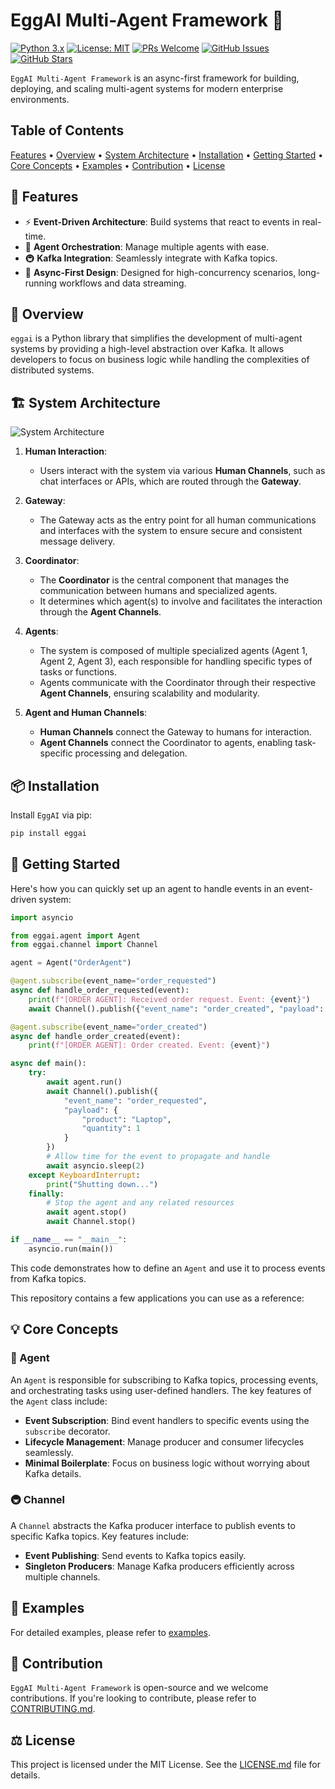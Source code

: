 # EggAI Multi-Agent Framework 🤖

[![Python 3.x](https://img.shields.io/badge/python-3.x-blue?style=for-the-badge&logo=python&logoColor=white)](https://www.python.org/downloads/)
[![License: MIT](https://img.shields.io/badge/License-MIT-green?style=for-the-badge&logo=opensourceinitiative&logoColor=white)](https://opensource.org/licenses/MIT)
[![PRs Welcome](https://img.shields.io/badge/PRs-welcome-brightgreen?style=for-the-badge&logo=github&logoColor=white)](https://github.com/eggai-tech/eggai/pulls)
[![GitHub Issues](https://img.shields.io/github/issues/eggai-tech/eggai?style=for-the-badge&logo=github&logoColor=white)](https://github.com/eggai-tech/eggai/issues)
[![GitHub Stars](https://img.shields.io/github/stars/eggai-tech/eggai?style=for-the-badge&logo=github&logoColor=white)](https://github.com/eggai-tech/eggai/stargazers)

`EggAI Multi-Agent Framework` is an async-first framework for building, deploying, and scaling multi-agent systems for modern enterprise environments.

## Table of Contents

[Features](#-features) •
[Overview](#-overview) •
[System Architecture](#-system-architecture) •
[Installation](#-installation) •
[Getting Started](#-getting-started) •
[Core Concepts](#-core-concepts) •
[Examples](#-examples) •
[Contribution](#-contribution) •
[License](#-license)

## 🌟 Features

- ⚡ **Event-Driven Architecture**: Build systems that react to events in real-time.
- 🤖 **Agent Orchestration**: Manage multiple agents with ease.
- 🚇 **Kafka Integration**: Seamlessly integrate with Kafka topics.
- 🚀 **Async-First Design**: Designed for high-concurrency scenarios, long-running workflows and data streaming.

## 📖 Overview

`eggai` is a Python library that simplifies the development of multi-agent systems by providing a high-level abstraction over Kafka. It allows developers to focus on business logic while handling the complexities of distributed systems.

## 🏗️ System Architecture

![System Architecture](./docs/assets/system-architecture.svg)

1. **Human Interaction**:

   - Users interact with the system via various **Human Channels**, such as chat interfaces or APIs, which are routed through the **Gateway**.

2. **Gateway**:

   - The Gateway acts as the entry point for all human communications and interfaces with the system to ensure secure and consistent message delivery.

3. **Coordinator**:

   - The **Coordinator** is the central component that manages the communication between humans and specialized agents.
   - It determines which agent(s) to involve and facilitates the interaction through the **Agent Channels**.

4. **Agents**:

   - The system is composed of multiple specialized agents (Agent 1, Agent 2, Agent 3), each responsible for handling specific types of tasks or functions.
   - Agents communicate with the Coordinator through their respective **Agent Channels**, ensuring scalability and modularity.

5. **Agent and Human Channels**:
   - **Human Channels** connect the Gateway to humans for interaction.
   - **Agent Channels** connect the Coordinator to agents, enabling task-specific processing and delegation.

## 📦 Installation

Install `EggAI` via pip:

```bash
pip install eggai
```

## 🚀 Getting Started

Here's how you can quickly set up an agent to handle events in an event-driven system:

```python
import asyncio

from eggai.agent import Agent
from eggai.channel import Channel

agent = Agent("OrderAgent")

@agent.subscribe(event_name="order_requested")
async def handle_order_requested(event):
    print(f"[ORDER AGENT]: Received order request. Event: {event}")
    await Channel().publish({"event_name": "order_created", "payload": event})

@agent.subscribe(event_name="order_created")
async def handle_order_created(event):
    print(f"[ORDER AGENT]: Order created. Event: {event}")

async def main():
    try:
        await agent.run()
        await Channel().publish({
            "event_name": "order_requested",
            "payload": {
                "product": "Laptop",
                "quantity": 1
            }
        })
        # Allow time for the event to propagate and handle
        await asyncio.sleep(2)
    except KeyboardInterrupt:
        print("Shutting down...")
    finally:
        # Stop the agent and any related resources
        await agent.stop()
        await Channel.stop()

if __name__ == "__main__":
    asyncio.run(main())

```

This code demonstrates how to define an `Agent` and use it to process events from Kafka topics.

This repository contains a few applications you can use as a reference:

## 💡 Core Concepts

### 🤖 Agent

An `Agent` is responsible for subscribing to Kafka topics, processing events, and orchestrating tasks using user-defined handlers. The key features of the `Agent` class include:

- **Event Subscription**: Bind event handlers to specific events using the `subscribe` decorator.
- **Lifecycle Management**: Manage producer and consumer lifecycles seamlessly.
- **Minimal Boilerplate**: Focus on business logic without worrying about Kafka details.

### 🚇 Channel

A `Channel` abstracts the Kafka producer interface to publish events to specific Kafka topics. Key features include:

- **Event Publishing**: Send events to Kafka topics easily.
- **Singleton Producers**: Manage Kafka producers efficiently across multiple channels.

## 👀 Examples

For detailed examples, please refer to [examples](examples).

## 🤝 Contribution

`EggAI Multi-Agent Framework` is open-source and we welcome contributions. If you're looking to contribute, please refer to [CONTRIBUTING.md](CONTRIBUTING.md).

## ⚖️ License

This project is licensed under the MIT License. See the [LICENSE.md](LICENSE.md) file for details.
